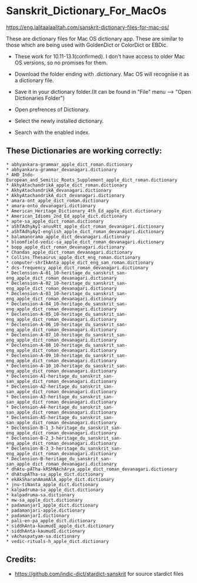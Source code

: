 # Sanskrit_Dictionary_For_MacOs

https://eng.lalitaalaalitah.com/sanskrit-dictionary-files-for-mac-os/


These are dictionary files for Mac OS dictionary app. These are similar to those which are being used with GoldenDict or ColorDict or EBDic.

* These work for 10.11-13.1(confirmed). I don't have access to older Mac OS versions, so no promises for them.

* Download the folder ending with .dictionary. Mac OS will recognise it as a dictionary file.

* Save it in your dictionary folder.(It can be found in "File" menu --> "Open Dictionaries Folder")

* Open prefrences of Dictionary.

* Select the newly installed dictionary.

* Search with the enabled index.

## These Dictionaries are working correctly:
```
* abhyankara-grammar_apple_dict_roman.dictionary
* abhyankara-grammar_devanagari.dictionary
* AHD_Indo-European_and_Semitic_Roots_Supplement_apple_dict_roman.dictionary
* AkhyAtachandrikA_apple_dict_roman.dictionary
* AkhyAtachandrikA_devanagari.dictionary
* AkhyAtachandrikA_dict_devanagari.dictionary
* amara-ont_apple_dict_roman.dictionary
* amara-onto_devanagari.dictionary
* American_Heritage_Dictionary_4th_Ed_apple_dict.dictionary
* American_Idioms_2nd_Ed_apple_dict.dictionary
* apte-sa_apple_dict_roman.dictionary
* aShTAdhyAyI-anuvRtt_apple_dict_roman_devanagari.dictionary
* aShTAdhyAyI-english_apple_dict_roman_devanagari.dictionary
* balamanorama_apple_dict_devanagari.dictionary
* bloomfield-vedic-sa_apple_dict_roman_devanagari.dictionary
* bopp_apple_dict_roman_devanagari.dictionary
* Chandas_apple_dict_roman_devanagari.dictionary
* Collins_Thesaurus_apple_dict_eng_roman.dictionary
* computer-shrIkAnta_apple_dict_eng_san_roman.dictionary
* dcs-frequency_apple_dict_roman_devanagari.dictionary
* Declension-A-01_10-heritage_du_sanskrit_san-eng_apple_dict_roman_devanagari.dictionary
* Declension-A-02_10-heritage_du_sanskrit_san-eng_apple_dict_roman_devanagari.dictionary
* Declension-A-03_10-heritage_du_sanskrit_san-eng_apple_dict_roman_devanagari.dictionary
* Declension-A-04_10-heritage_du_sanskrit_san-eng_apple_dict_roman_devanagari.dictionary
* Declension-A-05_10-heritage_du_sanskrit_san-eng_apple_dict_roman_devanagari.dictionary
* Declension-A-06_10-heritage_du_sanskrit_san-eng_apple_dict_roman_devanagari.dictionary
* Declension-A-07_10-heritage_du_sanskrit_san-eng_apple_dict_roman_devanagari.dictionary
* Declension-A-08_10-heritage_du_sanskrit_san-eng_apple_dict_roman_devanagari.dictionary
* Declension-A-09_10-heritage_du_sanskrit_san-eng_apple_dict_roman_devanagari.dictionary
* Declension-A-10_10-heritage_du_sanskrit_san-eng_apple_dict_roman_devanagari.dictionary
* Declension-A1-heritage_du_sanskrit_san-san_apple_dict_roman_devanagari.dictionary
* Declension-A2-heritage_du_sanskrit_san-san_apple_dict_roman_devanagari.dictionary
* Declension-A3-heritage_du_sanskrit_san-san_apple_dict_roman_devanagari.dictionary
* Declension-A4-heritage_du_sanskrit_san-san_apple_dict_roman_devanagari.dictionary
* Declension-A5-heritage_du_sanskrit_san-san_apple_dict_roman_devanagari.dictionary
* Declension-B-1_3-heritage_du_sanskrit_san-eng_apple_dict_roman_devanagari.dictionary
* Declension-B-2_3-heritage_du_sanskrit_san-eng_apple_dict_roman_devanagari.dictionary
* Declension-B-3_3-heritage_du_sanskrit_san-eng_apple_dict_roman_devanagari.dictionary
* Declension-B-heritage_du_sanskrit_san-san_apple_dict_roman_devanagari.dictionary
* dhAtu-pATha-kRShNAchArya_apple_dict_roman_devanagari.dictionary
* dhAtupATha-sa_apple_dict.dictionary
* ekAkSharanAmamAlA_apple_dict.dictionary
* jnu-tiNanta_apple_dict.dictionary
* kalpadruma-sa_apple_dict.dictionary
* kalpadruma-sa.dictionary
* mw-sa_apple_dict.dictionary
* padamanjarI_apple_dict.dictionary
* padamanjari-apple.dictionary
* padamanjarI.dictionary
* pali-en-pa_apple_dict.dictionary
* siddhAnta-kaumudI_apple_dict.dictionary
* siddhAnta-kaumudI.dictionary
* vAchaspatyam-sa.dictionary
* vedic-rituals-h_apple_dict.dictionary
```
## Credits:

* https://github.com/indic-dict/stardict-sanskrit for source stardict files
